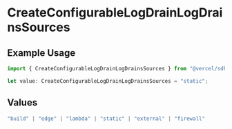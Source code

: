 # CreateConfigurableLogDrainLogDrainsSources

## Example Usage

```typescript
import { CreateConfigurableLogDrainLogDrainsSources } from "@vercel/sdk/models/operations/createconfigurablelogdrain.js";

let value: CreateConfigurableLogDrainLogDrainsSources = "static";
```

## Values

```typescript
"build" | "edge" | "lambda" | "static" | "external" | "firewall"
```